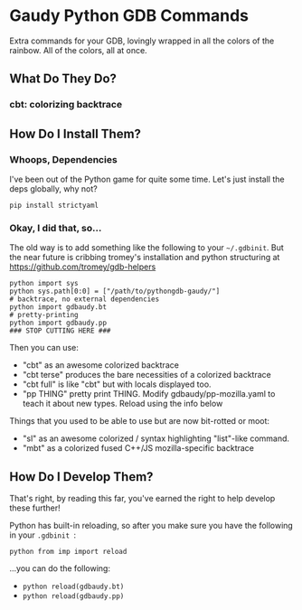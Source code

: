 # Gaudy Python GDB Commands #

Extra commands for your GDB, lovingly wrapped in all the colors of the rainbow.
All of the colors, all at once.

## What Do They Do? ##

### cbt: colorizing backtrace ###



## How Do I Install Them? ##

### Whoops, Dependencies ###

I've been out of the Python game for quite some time.  Let's just install the
deps globally, why not?

`pip install strictyaml`

### Okay, I did that, so... ###

The old way is to add something like the following to your `~/.gdbinit`.  But
the near future is cribbing tromey's installation and python structuring at
https://github.com/tromey/gdb-helpers

```
python import sys
python sys.path[0:0] = ["/path/to/pythongdb-gaudy/"]
# backtrace, no external dependencies
python import gdbaudy.bt
# pretty-printing
python import gdbaudy.pp
### STOP CUTTING HERE ###
```

Then you can use:
- "cbt" as an awesome colorized backtrace
- "cbt terse" produces the bare necessities of a colorized backtrace
- "cbt full" is like "cbt" but with locals displayed too.
- "pp THING" pretty print THING.  Modify gdbaudy/pp-mozilla.yaml to teach it
   about new types.  Reload using the info below

Things that you used to be able to use but are now bit-rotted or moot:
- "sl" as an awesome colorized / syntax highlighting "list"-like command.
- "mbt" as a colorized fused C++/JS mozilla-specific backtrace

## How Do I Develop Them? ##

That's right, by reading this far, you've earned the right to help develop these
further!

Python has built-in reloading, so after you make sure you have the following in
your `.gdbinit `:
```
python from imp import reload
```
...you can do the following:
- `python reload(gdbaudy.bt)`
- `python reload(gdbaudy.pp)`

